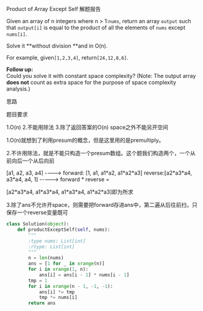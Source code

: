 Product of Array Except Self 解题报告

Given an array of n integers where n &gt; 1:`nums`, return an array `output` such that `output[i]` is equal to the product of all the elements of `nums` except `nums[i]`.

Solve it **without division **and in O\(n\).

For example, given`[1,2,3,4]`, return`[24,12,8,6]`.

**Follow up:**  
Could you solve it with constant space complexity? \(Note: The output array **does not** count as extra space for the purpose of space complexity analysis.\)

思路

题目要求

1.O\(n\) 2.不能用除法 3.除了返回答案的O\(n\) space之外不能另开空间

1.O\(n\)就想到了利用presum的概念，但是这里用的是premultiply。

2.不许用除法，就是不能只构造一个presum数组。这个题我们构造两个，一个从前向后一个从后向前

\[a1, a2, a3, a4\] ----&gt; forward: \[1, a1, a1\*a2, a1\*a2\*a3\] reverse:\[a2\*a3\*a4, a3\*a4, a4, 1\] -----&gt; forward \* reverse =

\[a2\*a3\*a4, a1\*a3\*a4, a1\*a3\*a4, a1\*a2\*a3\]即为所求

3.除了ans不允许开space，则需要把forward存进ans中，第二遍从后往前扫，只保存一个reverse变量既可

```python
class Solution(object):
    def productExceptSelf(self, nums):
        """
        :type nums: List[int]
        :rtype: List[int]
        """
        n = len(nums)
        ans = [1 for _ in xrange(n)]
        for i in xrange(1, n):
            ans[i] = ans[i - 1] * nums[i - 1]
        tmp = 1
        for i in xrange(n - 1, -1, -1):
            ans[i] *= tmp
            tmp *= nums[i]
        return ans
```
